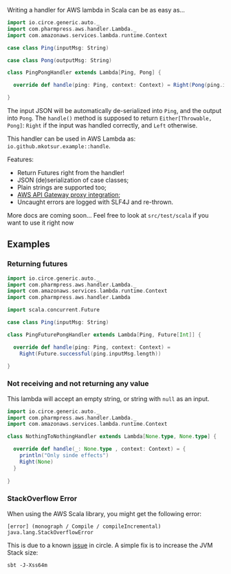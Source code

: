 Writing a handler for AWS lambda in Scala can be as easy as...

```scala
import io.circe.generic.auto._
import com.pharmpress.aws.handler.Lambda._
import com.amazonaws.services.lambda.runtime.Context

case class Ping(inputMsg: String)

case class Pong(outputMsg: String)

class PingPongHandler extends Lambda[Ping, Pong] {

  override def handle(ping: Ping, context: Context) = Right(Pong(ping.inputMsg.reverse))

}
```
The input JSON will be automatically de-serialized into `Ping`, and the output into `Pong`. The `handle()` method is supposed to return `Either[Throwable, Pong]`: `Right` if the input was handled correctly, and `Left` otherwise. 

This handler can be used in AWS Lambda as: `io.github.mkotsur.example::handle`.

Features:

* Return Futures right from the handler!
* JSON (de)serialization of case classes;
* Plain strings are supported too;
* [AWS API Gateway proxy integration](http://docs.aws.amazon.com/apigateway/latest/developerguide/integrating-api-with-aws-services-lambda.html);
* Uncaught errors are logged with SLF4J and re-thrown.

More docs are coming soon... Feel free to look at `src/test/scala` if you want to use it right now

## Examples

### Returning futures

```scala
import io.circe.generic.auto._
import com.pharmpress.aws.handler.Lambda._
import com.amazonaws.services.lambda.runtime.Context
import com.pharmpress.aws.handler.Lambda

import scala.concurrent.Future

case class Ping(inputMsg: String)

class PingFuturePongHandler extends Lambda[Ping, Future[Int]] {

  override def handle(ping: Ping, context: Context) = 
    Right(Future.successful(ping.inputMsg.length))

}
```

### Not receiving and not returning any value

This lambda will accept an empty string, or string with `null` as an input.

```scala
import io.circe.generic.auto._
import com.pharmpress.aws.handler.Lambda._
import com.amazonaws.services.lambda.runtime.Context

class NothingToNothingHandler extends Lambda[None.type, None.type] {

  override def handle(_: None.type , context: Context) = {
    println("Only sinde effects") 
    Right(None)
  }
    
}
```

### StackOverflow Error

When using the AWS Scala library, you might get the following error:

```
[error] (monograph / Compile / compileIncremental) java.lang.StackOverflowError
```

This is due to a known [issue](https://github.com/circe/circe/issues/1281) in circle. A simple fix is to increase the JVM Stack size:

```
sbt -J-Xss64m
```
